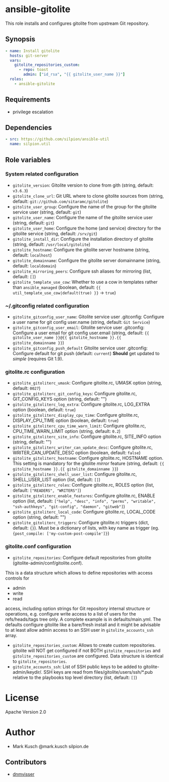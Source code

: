 # ansible-gitolite

This role installs and configures gitolite from upstream Git repository.

## Synopsis

```yaml
- name: Install gitolite
  hosts: git-server
  vars:
    gitolite_repositories_custom:
      - repo: toast
        admin: ["id_rsa", "{{ gitolite_user_name }}"]
  roles:
    - ansible-gitolite
```

## Requirements

* privilege escalation

## Dependencies

```yaml
- src: https://github.com/silpion/ansible-util
  name: silpion.util
```

## Role variables

### System related configuration

* `gitolite_version`: Gitolite version to clone from gith (string, default: `v3.6.3`)
* `gitolite_clone_url`: Git URL where to clone gitolite sources from (string, default: `git://github.com/sitaramc/gitolite`)
* `gitolite_user_group`: Configure the name of the group for the gitolite service user (string, default: `git`)
* `gitolite_user_name`: Configure the name of the gitolite service user (string, default: `git`)
* `gitolite_user_home`: Configure the home (and service) directory for the gitolite service (string, default: `/srv/git`)
* `gitolite_install_dir`: Configure the installation directory of gitolite (string, default: `/usr/local/gitolite`)
* `gitolite_hostname`: Configure the gitolite server hostname (string, default: `localhost`)
* `gitolite_domainname`: Configure the gitolite server domainname (string, default: `localdomain`)
* `gitolite_mirroring_peers`: Configure ssh aliases for mirroring (list, default: `[]`)
* `gitolite_template_use_cow`: Whether to use a cow in templates rather than `ansible_managed` (boolean, default: `{{ util_template_use_cow|default(true) }}` -> `true`)

### ~/.gitconfig related configuration

* `gitolite_gitconfig_user_name`: Gitolite service user .gitconfig: Configure a user name for git config user.name (string, default: `Git Service`)
* `gitolite_gitconfig_user_email`: Gitolite service user .gitconfig: Configure a user email for git config user.email (string, default: `{{ gitolite_user_name }}@{{ gitolite_hostname }}.{{ gitolite_domainname }}`)
* `gitolite_gitconfig_push_default` Gitolite service user .gitconfig: Configure default for git push (default: `current`) **Should** get updated to *simple* (requires Git 1.9).

### gitolite.rc configuration

* `gitolite_gitoliterc_umask`: Configure gitolite.rc, UMASK option (string, default: `0027`)
* `gitolite_gitoliterc_git_config_keys`: Configure gitolite.rc, GIT_CONFIG_KEYS option (string, default: "")
* `gitolite_gitoliterc_log_extra`: Configure gitolite.rc, LOG_EXTRA option (boolean, default: `true`)
* `gitolite_gitoliterc_display_cpu_time`: Configure gitolite.rc, DISPLAY_CPU_TIME option (boolean, default: `true`)
* `gitolite_gitoliterc_cpu_time_warn_limit`: Configure gitolite.rc, CPU_TIME_WARN_LIMIT option (string, default: `0.2`)
* `gitolite_gitoliterc_site_info`: Configure gitolite.rc, SITE_INFO option (string, default: "")
* `gitolite_gitoliterc_writer_can_update_desc`: Configure gitolite.rc, WRITER_CAN_UPDATE_DESC option (boolean, default: `false`)
* `gitolite_gitoliterc_hostname`: Configure gitolite.rc, HOSTNAME option. This setting is mandatory for the gitolite *mirror* feature (string, default: `{{ gitolite_hostname }}.{{ gitolite_domainname }}`)
* `gitolite_gitoliterc_shell_user_list`: Configure gitolite.rc, SHELL_USER_LIST option (list, default: `[]`)
* `gitolite_gitoliterc_roles`: Configure gitolite.rc, ROLES option (list, default: `["READERS", "WRITERS"]`)
* `gitolite_gitoliterc_enable_features`: Configure gitolite.rc, ENABLE option (list, default: `["help", "desc", "info", "perms", "writable", "ssh-authkeys", "git-config", "daemon", "gitweb"]`)
* `gitolite_gitoliterc_local_code`: Configure gitolite.rc, LOCAL_CODE option (string, default: "")
* `gitolite_gitoliterc_triggers`: Configure gitolite.rc triggers (dict, default: `{}`). Must be a dictionary of lists, with key name as trigger (eg. `{post_compile: ['my-custom-post-compile']}`)

### gitolite.conf configuration

* `gitolite_repositories`: Configure default repositories from gitolite (gitolite-admin/conf/gitolite.conf).

This is a data structure which allows to define repositories with access
controls for

* admin
* write
* read

access, including option strings for Git repository internal structure
or operations, e.g. configure write access to a list of users for the
refs/heads/tags tree only.
A complete example is in defaults/main.yml. The defaults configure
gitolite like a bare/fresh install and it might be advisable to at
least allow admin access to an SSH user in `gitolite_accounts_ssh` array.

* `gitolite_repositories_custom`: Allows to create custom repositories. gitolite will NOT get configured if not BOTH `gitolite_repositories` and `gitolite_repositories_custom` are configured. Data structure is identical to `gitolite_repositories`.
* `gitolite_accounts_ssh`: List of SSH public keys to be added to gitolite-admin/keydir/. SSH keys are read from files/gitolite/users/ssh/*.pub relative to the playbooks top level directory (list, default: `[]`)

# License

Apache Version 2.0

# Author

* Mark Kusch @mark.kusch silpion.de

## Contributors

* [dnmvisser](https://github.com/dnmvisser)


<!-- vim: set ts=4 sw=4 et nofen: -->
